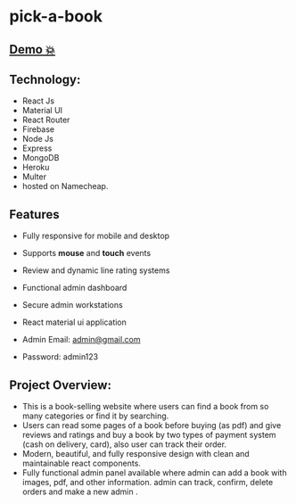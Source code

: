 # pick-a-book

## [Demo 💥](http://pick-a-book.wiztecbd.online/)

## Technology: 

- React Js 
- Material UI
- React Router
- Firebase 
- Node Js
- Express
- MongoDB
- Heroku 
- Multer
- hosted on Namecheap.

## Features

- Fully responsive for mobile and desktop
- Supports **mouse** and **touch** events
- Review and dynamic line rating systems
- Functional admin dashboard
- Secure admin workstations
- React material ui application

- Admin Email: admin@gmail.com
- Password: admin123


## Project Overview:

- This is a book-selling website where users can find a book from so many categories or find it
  by searching.
- Users can read some pages of a book before buying (as pdf) and give reviews and ratings
  and buy a book by two types of payment system (cash on delivery, card), also user can track
  their order.
- Modern, beautiful, and fully responsive design with clean and maintainable react components.
- Fully functional admin panel available where admin can add a book with images, pdf, and
  other information. admin can track, confirm, delete orders and make a new admin .


